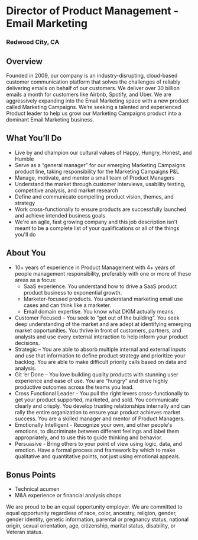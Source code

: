 # Director of Product Management - Email Marketing
### Redwood City, CA

## Overview
Founded in 2009, our company is an industry-disrupting, cloud-based customer communication platform that solves the challenges of reliably delivering emails on behalf of our customers. We deliver over 30 billion emails a month for customers like Airbnb, Spotify, and Uber.
We are aggressively expanding into the Email Marketing space with a new product called Marketing Campaigns.  We’re seeking a talented and experienced Product leader to help us grow our Marketing Campaigns product into a dominant Email Marketing business.

## What You’ll Do
+ Live by and champion our cultural values of Happy, Hungry, Honest, and Humble
+ Serve as a “general manager” for our emerging Marketing Campaigns product line, taking responsibility for the Marketing Campaigns P&L
+ Manage, motivate, and mentor a small team of Product Managers
+ Understand the market through customer interviews, usability testing, competitive analysis, and market research
+ Define and communicate compelling product vision, themes, and strategy
+ Work cross-functionally to ensure products are successfully launched and achieve intended business goals
+ We're an agile, fast growing company and this job description isn't meant to be a complete list of your qualifications or all of the things you'll do

## About You
+ 10+ years of experience in Product Management with 4+ years of people management responsibility, preferably with one or more of these areas as a focus:
  + SaaS experience.  You understand how to drive a SaaS product product business to exponential growth.
  + Marketer-focused products.  You understand marketing email use cases and can think like a marketer.
  + Email domain expertise.  You know what DKIM actually means.
+ Customer Focused – You seek to “get out of the building”.  You seek deep understanding of the market and are adept at identifying emerging market opportunities.   You thrive in front of customers, partners, and analysts and use every external interaction to help inform your product decisions.
+ Strategic – You are able to absorb multiple internal and external inputs and use that information to define product strategy and prioritize your backlog.  You are able to make difficult priority calls based on data and analysis.
+ Git ‘er Done – You love building quality products with stunning user experience and ease of use.  You are “hungry” and drive highly productive outcomes across the teams you lead.  
+ Cross Functional Leader - You pull the right levers cross-functionally to get your product supported, marketed, and sold.  You communicate clearly and crisply.  You develop trusting relationships internally and can rally the entire organization to ensure your product achieves market success.  You are a skilled manager and mentor of Product Managers.
+ Emotionally Intelligent - Recognize your own, and other people's emotions, to discriminate between different feelings and label them appropriately, and to use this to guide thinking and behavior.
+ Persuasive - Bring others to your point of view using logic, data, and emotion. Have a formal process and framework by which to make qualitative and quantitative points, not just using emotional appeals.

## Bonus Points
+ Technical acumen
+ M&A experience or financial analysis chops

We are proud to be an equal opportunity employer. We are committed to equal opportunity regardless of race, color, ancestry, religion, gender, gender identity, genetic information, parental or pregnancy status, national origin, sexual orientation, age, citizenship, marital status, disability, or Veteran status.

